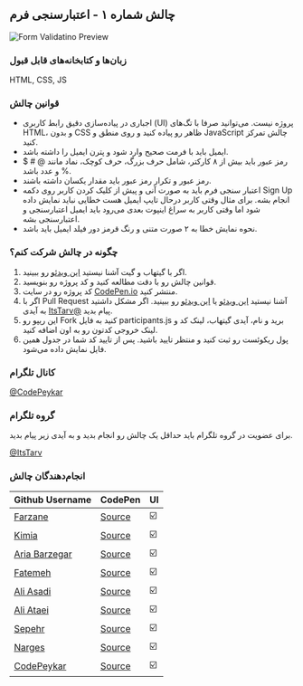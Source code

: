 ## چالش شماره ۱ - اعتبارسنجی فرم

![Form Validatino Preview](FormValidation.png)

### زبان‌ها و کتابخانه‌های قابل قبول

HTML, CSS, JS

### قوانین چالش

- اجباری در پیاده‌سازی دقیق رابط کاربری (UI) پروژه نیست. می‌توانید صرفا با تگ‌های HTML، و بدون CSS ظاهر رو پیاده کنید و روی منطق و JavaScript چالش تمرکز کنید.
- ایمیل باید با فرمت صحیح وارد شود و پترن ایمیل را داشته باشد.
- رمز عبور باید بیش از ۸ کارکتر، شامل حرف بزرگ، حرف کوچک، نماد مانند @ # $ % و عدد باشد.
- رمز عبور و تکرار رمز عبور باید مقدار یکسان داشته باشند.
- اعتبار سنجی فرم باید به صورت آنی و پیش از کلیک کردن کاربر روی دکمه Sign Up انجام بشه. برای مثال وقتی کاربر درحال تایپ ایمیل هست خطایی نباید نمایش داده شود اما وقتی کاربر به سراغ اینپوت بعدی می‌رود باید ایمیل اعتبارسنجی و اعتبارسنجی بشه.
- نحوه نمایش خطا به ۲ صورت متنی و رنگ قرمز دور فیلد ایمیل باید باشد.

### چگونه در چالش شرکت کنم؟

1. اگر با گیتهاب و گیت آشنا نیستید [این ویدئو](http://youtu.be/xDdal3QSypE) رو ببینید.
2. قوانین چالش رو با دقت مطالعه کنید و کد پروژه رو بنویسید.
3. کد پروژه رو در سایت [CodePen.io](https://codepen.io/) منتشر کنید.
4. اگر با Pull Request آشنا نیستید [این ویدئو](https://youtu.be/CML6vfKjQss?t=106) یا [این ویدئو](https://www.youtube.com/watch?v=HbSjyU2vf6Y&pp=ygURY29udHJpYnV0ZSBnaXRodWI%3D) رو ببینید. اگر مشکل داشتید به آیدی [ItsTarv@](https://t.me/ItsTarv) پیام بدید.
5. این ریپو رو Fork کنید به فایل participants.js برید و نام، آیدی گیتهاب، لینک کد و لینک خروجی کدتون رو به اون اضافه کنید.
6. پول ریکوئست رو ثبت کنید و منتظر تایید باشید. پس از تایید کد شما در جدول همین فایل نمایش داده می‌شود.

### کانال تلگرام

[@CodePeykar](https://t.me/CodePeykar)

### گروه تلگرام

برای عضویت در گروه تلگرام باید حداقل یک چالش رو انجام بدید و به آیدی زیر پیام بدید.

[@ItsTarv](https://t.me/ItsTarv)

### انجام‌دهندگان چالش

| Github Username                                  | CodePen                                                       | UI  |
| ------------------------------------------------ | ------------------------------------------------------------- | --- |
| [Farzane](https://github.com/farzane-na)         | [Source](https://codepen.io/Farzane-Nazmabadi/pen/XJWraMY)    | ☑️  |
| [Kimia](https://github.com/Kimia-msv)            | [Source](https://codepen.io/Kimia-msv/pen/emYYdpE)            | ☑️  |
| [Aria Barzegar](https://github.com/ariabarzegar) | [Source](https://codepen.io/aria-barzegar/pen/azbbbBp)        | ☑️  |
| [Fatemeh](https://github.com/Fawtm)              | [Source](https://codepen.io/kawhlpud-the-encoder/pen/KwKPYmm) | ☑️  |
| [Ali Asadi](https://github.com/Imaliasadi)       | [Source](https://codepen.io/Imaliasadi/pen/JojjNOo)           | ☑️  |
| [Ali Ataei](https://github.com/Aljatael)         | [Source](https://codepen.io/aljatael/pen/MYWgEBM)             | ☑️  |
| [Sepehr](https://github.com/Sepehr1naqavian)     | [Source](https://codepen.io/Sepehr1naqavian/pen/ByaadZo)      | ☑️  |
| [Narges](https://github.com/nargesz13)           | [Source](https://codepen.io/nargesz13/pen/azbbMaW)            | ☑️  |
| [CodePeykar](https://github.com/codePeykar)      | [Source](https://codepen.io/codepeykar/pen/vEYELmb)           | ☑️  |
